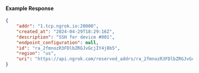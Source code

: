 <!-- Code generated for API Clients. DO NOT EDIT. -->

#### Example Response

```json
{
	"addr": "1.tcp.ngrok.io:20000",
	"created_at": "2024-04-29T18:29:16Z",
	"description": "SSH for device #001",
	"endpoint_configuration": null,
	"id": "ra_2fmnozR3FDlbZRGJvGcjIY4j8b5",
	"region": "us",
	"uri": "https://api.ngrok.com/reserved_addrs/ra_2fmnozR3FDlbZRGJvGcjIY4j8b5"
}
```

